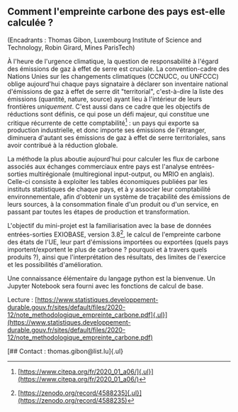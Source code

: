 ## Comment l'empreinte carbone des pays est-elle calculée ?

(Encadrants : Thomas Gibon, Luxembourg Institute of Science and
Technology, Robin Girard, Mines ParisTech)

À l'heure de l'urgence climatique, la question de responsabilité à
l'égard des émissions de gaz à effet de serre est cruciale. La
convention-cadre des Nations Unies sur les changements climatiques
(CCNUCC, ou UNFCCC) oblige aujourd'hui chaque pays signataire à déclarer
son inventaire national d'émissions de gaz à effet de serre dit
"territorial", c'est-à-dire la liste des émissions (quantité, nature,
source) ayant lieu à l'intérieur de leurs frontières *uniquement*. C'est
aussi dans ce cadre que les objectifs de réductions sont définis, ce qui
pose un défi majeur, qui constitue une critique récurrente de cette
comptabilité[^1] : un pays qui exporte sa production industrielle, et
donc importe ses émissions de l'étranger, diminuera d'autant ses
émissions de gaz à effet de serre territoriales, sans avoir contribué à
la réduction globale.

La méthode la plus aboutie aujourd'hui pour calculer les flux de carbone
associés aux échanges commerciaux entre pays est l'analyse
entrées-sorties multirégionale (multiregional input-output, ou MRIO en
anglais). Celle-ci consiste à exploiter les tables économiques publiées
par les instituts statistiques de chaque pays, et à y associer leur
comptabilité environnementale, afin d'obtenir un système de traçabilité
des émissions de leurs sources, à la consommation finale d'un produit ou
d'un service, en passant par toutes les étapes de production et
transformation.

L'objectif du mini-projet est la familiarisation avec la base de données
entrées-sorties EXIOBASE, version 3.8[^2], le calcul de l'empreinte
carbone des états de l'UE, leur part d'émissions importées ou exportées
(quels pays importent/exportent le plus de carbone ? pourquoi et à
travers quels produits ?), ainsi que l'interprétation des résultats, des
limites de l'exercice et les possibilités d'amélioration.

Une connaissance élémentaire du langage python est la bienvenue. Un
Jupyter Notebook sera fourni avec les fonctions de calcul de base.

Lecture :
[https://www.statistiques.developpement-durable.gouv.fr/sites/default/files/2020-12/note_methodologique_empreinte_carbone.pdf]{.ul}](https://www.statistiques.developpement-durable.gouv.fr/sites/default/files/2020-12/note_methodologique_empreinte_carbone.pdf)

[## Contact : thomas.gibon\@list.lu]{.ul}

[^1]: [https://www.citepa.org/fr/2020_01_a06/]{.ul}](https://www.citepa.org/fr/2020_01_a06/)

[^2]: [https://zenodo.org/record/4588235]{.ul}](https://zenodo.org/record/4588235)
